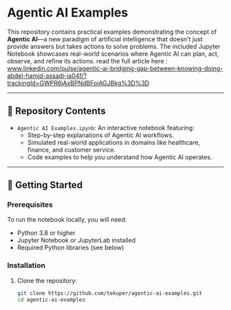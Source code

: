 # Agentic AI Examples

This repository contains practical examples demonstrating the concept of **Agentic AI**—a new paradigm of artificial intelligence that doesn't just provide answers but takes actions to solve problems. The included Jupyter Notebook showcases real-world scenarios where Agentic AI can plan, act, observe, and refine its actions.
read the full article here : www.linkedin.com/pulse/agentic-ai-bridging-gap-between-knowing-doing-abdel-hamid-assadi-ia04f/?trackingId=GWPR6jAxBPNdBFoiAGJBkg%3D%3D

---

## 📂 Repository Contents

- `Agentic AI Examples.ipynb`: An interactive notebook featuring:
  - Step-by-step explanations of Agentic AI workflows.
  - Simulated real-world applications in domains like healthcare, finance, and customer service.
  - Code examples to help you understand how Agentic AI operates.

---

## 🚀 Getting Started

### Prerequisites
To run the notebook locally, you will need:
- Python 3.8 or higher
- Jupyter Notebook or JupyterLab installed
- Required Python libraries (see below)

### Installation
1. Clone the repository:
   ```bash
   git clone https://github.com/tekuper/agentic-ai-examples.git
   cd agentic-ai-examples
